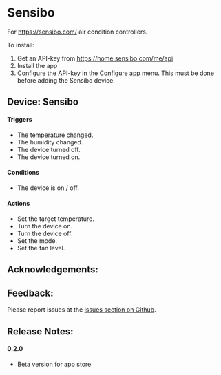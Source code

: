 # Sensibo

For https://sensibo.com/ air condition controllers.

To install:

1. Get an API-key from https://home.sensibo.com/me/api
2. Install the app
3. Configure the API-key in the Configure app menu.  This must be done before adding the Sensibo device.

## Device: Sensibo

#### Triggers

- The temperature changed.
- The humidity changed.
- The device turned off.
- The device turned on.

#### Conditions

- The device is on / off.

#### Actions

- Set the target temperature.
- Turn the device on.
- Turn the device off.
- Set the mode.
- Set the fan level.

## Acknowledgements:

## Feedback:

Please report issues at the [issues section on Github](https://github.com/balmli/com.sensibo/issues).

## Release Notes:

#### 0.2.0

- Beta version for app store
